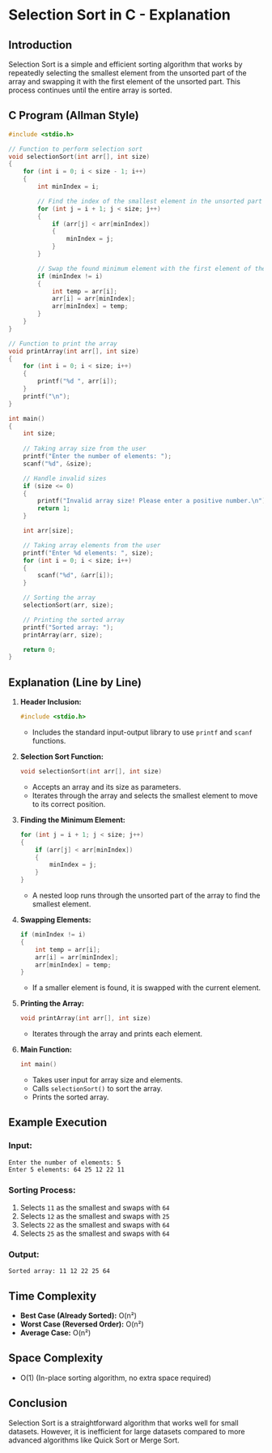 # Selection Sort in C - Explanation

## Introduction
Selection Sort is a simple and efficient sorting algorithm that works by repeatedly selecting the smallest element from the unsorted part of the array and swapping it with the first element of the unsorted part. This process continues until the entire array is sorted.

## C Program (Allman Style)
```c
#include <stdio.h>

// Function to perform selection sort
void selectionSort(int arr[], int size)
{
    for (int i = 0; i < size - 1; i++)
    {
        int minIndex = i;

        // Find the index of the smallest element in the unsorted part
        for (int j = i + 1; j < size; j++)
        {
            if (arr[j] < arr[minIndex])
            {
                minIndex = j;
            }
        }

        // Swap the found minimum element with the first element of the unsorted part
        if (minIndex != i)
        {
            int temp = arr[i];
            arr[i] = arr[minIndex];
            arr[minIndex] = temp;
        }
    }
}

// Function to print the array
void printArray(int arr[], int size)
{
    for (int i = 0; i < size; i++)
    {
        printf("%d ", arr[i]);
    }
    printf("\n");
}

int main()
{
    int size;
    
    // Taking array size from the user
    printf("Enter the number of elements: ");
    scanf("%d", &size);

    // Handle invalid sizes
    if (size <= 0)
    {
        printf("Invalid array size! Please enter a positive number.\n");
        return 1;
    }

    int arr[size];

    // Taking array elements from the user
    printf("Enter %d elements: ", size);
    for (int i = 0; i < size; i++)
    {
        scanf("%d", &arr[i]);
    }

    // Sorting the array
    selectionSort(arr, size);

    // Printing the sorted array
    printf("Sorted array: ");
    printArray(arr, size);

    return 0;
}
```

## Explanation (Line by Line)

1. **Header Inclusion:**
   ```c
   #include <stdio.h>
   ```
   - Includes the standard input-output library to use `printf` and `scanf` functions.

2. **Selection Sort Function:**
   ```c
   void selectionSort(int arr[], int size)
   ```
   - Accepts an array and its size as parameters.
   - Iterates through the array and selects the smallest element to move to its correct position.

3. **Finding the Minimum Element:**
   ```c
   for (int j = i + 1; j < size; j++)
   {
       if (arr[j] < arr[minIndex])
       {
           minIndex = j;
       }
   }
   ```
   - A nested loop runs through the unsorted part of the array to find the smallest element.

4. **Swapping Elements:**
   ```c
   if (minIndex != i)
   {
       int temp = arr[i];
       arr[i] = arr[minIndex];
       arr[minIndex] = temp;
   }
   ```
   - If a smaller element is found, it is swapped with the current element.

5. **Printing the Array:**
   ```c
   void printArray(int arr[], int size)
   ```
   - Iterates through the array and prints each element.

6. **Main Function:**
   ```c
   int main()
   ```
   - Takes user input for array size and elements.
   - Calls `selectionSort()` to sort the array.
   - Prints the sorted array.

## Example Execution
### Input:
```
Enter the number of elements: 5
Enter 5 elements: 64 25 12 22 11
```

### Sorting Process:
1. Selects `11` as the smallest and swaps with `64`
2. Selects `12` as the smallest and swaps with `25`
3. Selects `22` as the smallest and swaps with `64`
4. Selects `25` as the smallest and swaps with `64`

### Output:
```
Sorted array: 11 12 22 25 64
```

## Time Complexity
- **Best Case (Already Sorted):** O(n²)
- **Worst Case (Reversed Order):** O(n²)
- **Average Case:** O(n²)

## Space Complexity
- O(1) (In-place sorting algorithm, no extra space required)

## Conclusion
Selection Sort is a straightforward algorithm that works well for small datasets. However, it is inefficient for large datasets compared to more advanced algorithms like Quick Sort or Merge Sort.
